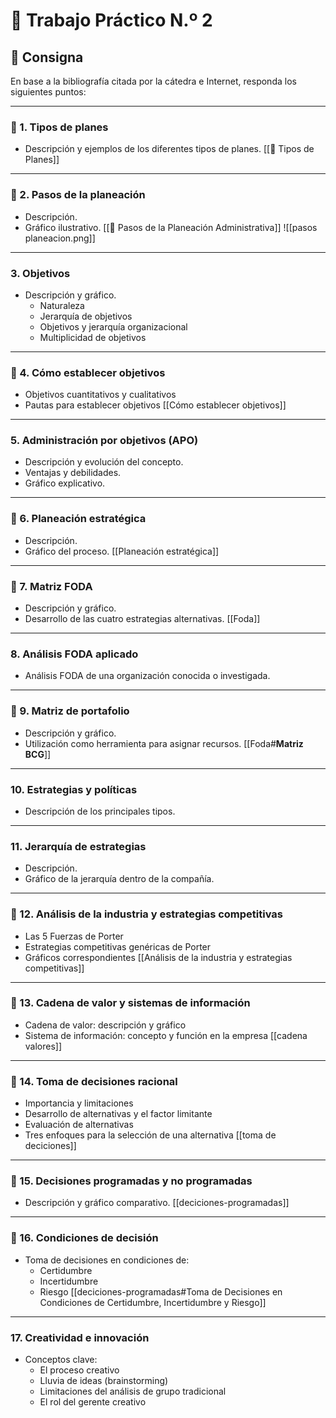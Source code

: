 # 📝 Trabajo Práctico N.º 2

## 📌 Consigna  
En base a la bibliografía citada por la cátedra e Internet, responda los siguientes puntos:

---

### 🌟 1. Tipos de planes  
- Descripción y ejemplos de los diferentes tipos de planes.
[[🌟 Tipos de Planes]]

---

### 🌟 2. Pasos de la planeación  
- Descripción.  
- Gráfico ilustrativo.
[[🧠 Pasos de la Planeación Administrativa]]
![[pasos planeacion.png]]

---

### 3. Objetivos  
- Descripción y gráfico.  
  - Naturaleza  
  - Jerarquía de objetivos  
  - Objetivos y jerarquía organizacional  
  - Multiplicidad de objetivos

---

### 🌟 4. Cómo establecer objetivos  
- Objetivos cuantitativos y cualitativos  
- Pautas para establecer objetivos
[[Cómo establecer objetivos]]
---

### 5. Administración por objetivos (APO)  
- Descripción y evolución del concepto.  
- Ventajas y debilidades.  
- Gráfico explicativo.

---

### 🌟 6. Planeación estratégica  
- Descripción.  
- Gráfico del proceso.
[[Planeación estratégica]]
---

### 🌟 7. Matriz FODA  
- Descripción y gráfico.  
- Desarrollo de las cuatro estrategias alternativas.
[[Foda]]

---

### 8. Análisis FODA aplicado  
- Análisis FODA de una organización conocida o investigada.

---

### 🌟 9. Matriz de portafolio  
- Descripción y gráfico.  
- Utilización como herramienta para asignar recursos.
[[Foda#**Matriz BCG**]]

---

### 10. Estrategias y políticas  
- Descripción de los principales tipos.

---

### 11. Jerarquía de estrategias  
- Descripción.  
- Gráfico de la jerarquía dentro de la compañía.

---

### 🌟 12. Análisis de la industria y estrategias competitivas  
- Las 5 Fuerzas de Porter  
- Estrategias competitivas genéricas de Porter  
- Gráficos correspondientes
[[Análisis de la industria y estrategias competitivas]]
---

### 🌟 13. Cadena de valor y sistemas de información  
- Cadena de valor: descripción y gráfico  
- Sistema de información: concepto y función en la empresa
[[cadena valores]]

---

### 🌟 14. Toma de decisiones racional  
- Importancia y limitaciones  
- Desarrollo de alternativas y el factor limitante  
- Evaluación de alternativas  
- Tres enfoques para la selección de una alternativa
[[toma de deciciones]]
---

### 🌟 15. Decisiones programadas y no programadas  
- Descripción y gráfico comparativo.
[[deciciones-programadas]]

---

### 🌟 16. Condiciones de decisión  
- Toma de decisiones en condiciones de:  
  - Certidumbre  
  - Incertidumbre  
  - Riesgo
[[deciciones-programadas#Toma de Decisiones en Condiciones de Certidumbre, Incertidumbre y Riesgo]]
---

### 17. Creatividad e innovación  
- Conceptos clave:  
  - El proceso creativo  
  - Lluvia de ideas (brainstorming)  
  - Limitaciones del análisis de grupo tradicional  
  - El rol del gerente creativo
